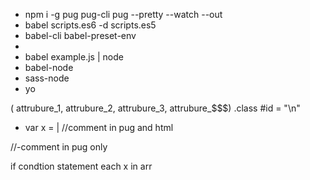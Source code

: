 - npm i -g pug pug-cli
    pug --pretty --watch --out <path>
- babel scripts.es6 -d scripts.es5
- babel-cli babel-preset-env
- 
- babel example.js | node
- babel-node
- sass-node
- yo


( attrubure_1, attrubure_2, attrubure_3, attrubure_$$$)
.class
#id
= "\n"
- var x = 
|
//comment in pug and html

//-comment in pug only

if condtion
	statement
each x in arr





